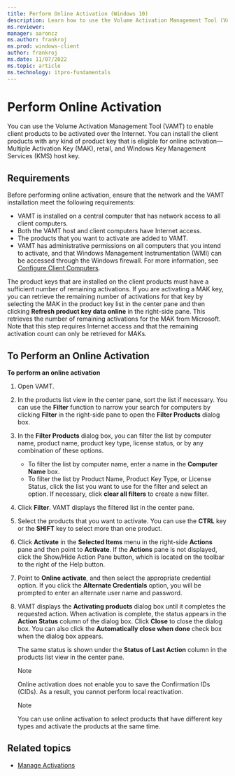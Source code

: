 ```yaml
---
title: Perform Online Activation (Windows 10)
description: Learn how to use the Volume Activation Management Tool (VAMT) to enable client products to be activated online.
ms.reviewer: 
manager: aaroncz
ms.author: frankroj
ms.prod: windows-client
author: frankroj
ms.date: 11/07/2022
ms.topic: article
ms.technology: itpro-fundamentals
---
```


# Perform Online Activation

You can use the Volume Activation Management Tool (VAMT) to enable client products to be activated over the Internet. You can install the client products with any kind of product key that is eligible for online activation—Multiple Activation Key (MAK), retail, and Windows Key Management Services (KMS) host key.

## Requirements

Before performing online activation, ensure that the network and the VAMT installation meet the following requirements:
- VAMT is installed on a central computer that has network access to all client computers.
- Both the VAMT host and client computers have Internet access.
- The products that you want to activate are added to VAMT.
- VAMT has administrative permissions on all computers that you intend to activate, and that Windows Management Instrumentation (WMI) can be accessed through the Windows firewall. For more information, see [Configure Client Computers](configure-client-computers-vamt.md).

The product keys that are installed on the client products must have a sufficient number of remaining activations. If you are activating a MAK key, you can retrieve the remaining number of activations for that key by selecting the MAK in the product key list in the center pane and then clicking 
**Refresh product key data online** in the right-side pane. This retrieves the number of remaining activations for the MAK from Microsoft. Note that this step requires Internet access and that the remaining activation count can only be retrieved for MAKs.

## To Perform an Online Activation

**To perform an online activation**
1. Open VAMT.
2. In the products list view in the center pane, sort the list if necessary. You can use the **Filter** function to narrow your search for computers by clicking **Filter** in the right-side pane to open the **Filter Products** dialog box.
3. In the **Filter Products** dialog box, you can filter the list by computer name, product name, product key type, license status, or by any combination of these options.
    - To filter the list by computer name, enter a name in the **Computer Name** box.
    - To filter the list by Product Name, Product Key Type, or License Status, click the list you want to use for the filter and select an option. If necessary, click **clear all filters** to create a new filter.
4. Click **Filter**. VAMT displays the filtered list in the center pane.
5. Select the products that you want to activate. You can use the **CTRL** key or the **SHIFT** key to select more than one product.
6. Click **Activate** in the **Selected Items** menu in the right-side **Actions** pane and then point to **Activate**. If the **Actions** pane is not displayed, click the Show/Hide Action Pane button, which is located on the toolbar to the right of the Help button.
7. Point to **Online activate**, and then select the appropriate credential option. If you click the **Alternate Credentials** option, you will be prompted to enter an alternate user name and password.
8. VAMT displays the **Activating products** dialog box until it completes the requested action. When activation is complete, the status appears in the **Action Status** column of the dialog box. Click **Close** to close the dialog box. You can also click the **Automatically close when done** check box when the dialog box appears.

    The same status is shown under the **Status of Last Action** column in the products list view in the center pane.

    > [!NOTE]
    > Online activation does not enable you to save the Confirmation IDs (CIDs). As a result, you cannot perform local reactivation.
    
    > [!NOTE]  
    > You can use online activation to select products that have different key types and activate the products at the same time.

## Related topics
- [Manage Activations](manage-activations-vamt.md)
